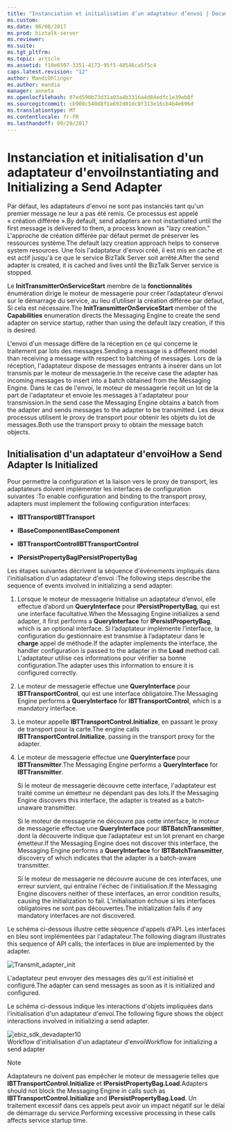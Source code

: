 ```yaml
---
title: "Instanciation et initialisation d’un adaptateur d’envoi | Documents Microsoft"
ms.custom: 
ms.date: 06/08/2017
ms.prod: biztalk-server
ms.reviewer: 
ms.suite: 
ms.tgt_pltfrm: 
ms.topic: article
ms.assetid: f10e6507-3351-4173-95f5-48546ca5f5c4
caps.latest.revision: "12"
author: MandiOhlinger
ms.author: mandia
manager: anneta
ms.openlocfilehash: 07ed590b73d31a03a4b3316a4d84edfc1e39eb0f
ms.sourcegitcommit: cb908c540d8f1a692d01dc8f313e16cb4b4e696d
ms.translationtype: MT
ms.contentlocale: fr-FR
ms.lasthandoff: 09/20/2017
---
```

# <a name="instantiating-and-initializing-a-send-adapter"></a><span data-ttu-id="3a3a3-102">Instanciation et initialisation d'un adaptateur d'envoi</span><span class="sxs-lookup"><span data-stu-id="3a3a3-102">Instantiating and Initializing a Send Adapter</span></span>
<span data-ttu-id="3a3a3-103">Par défaut, les adaptateurs d'envoi ne sont pas instanciés tant qu'un premier message ne leur a pas été remis. Ce processus est appelé « création différée ».</span><span class="sxs-lookup"><span data-stu-id="3a3a3-103">By default, send adapters are not instantiated until the first message is delivered to them, a process known as "lazy creation."</span></span> <span data-ttu-id="3a3a3-104">L'approche de création différée par défaut permet de préserver les ressources système.</span><span class="sxs-lookup"><span data-stu-id="3a3a3-104">The default lazy creation approach helps to conserve system resources.</span></span> <span data-ttu-id="3a3a3-105">Une fois l'adaptateur d'envoi créé, il est mis en cache et est actif jusqu'à ce que le service BizTalk Server soit arrêté.</span><span class="sxs-lookup"><span data-stu-id="3a3a3-105">After the send adapter is created, it is cached and lives until the BizTalk Server service is stopped.</span></span>  
  
 <span data-ttu-id="3a3a3-106">Le **InitTransmitterOnServiceStart** membre de la **fonctionnalités** énumération dirige le moteur de messagerie pour créer l’adaptateur d’envoi sur le démarrage du service, au lieu d’utiliser la création différée par défaut, Si cela est nécessaire.</span><span class="sxs-lookup"><span data-stu-id="3a3a3-106">The **InitTransmitterOnServiceStart** member of the **Capabilities** enumeration directs the Messaging Engine to create the send adapter on service startup, rather than using the default lazy creation, if this is desired.</span></span>  
  
 <span data-ttu-id="3a3a3-107">L'envoi d'un message diffère de la réception en ce qui concerne le traitement par lots des messages.</span><span class="sxs-lookup"><span data-stu-id="3a3a3-107">Sending a message is a different model than receiving a message with respect to batching of messages.</span></span> <span data-ttu-id="3a3a3-108">Lors de la réception, l'adaptateur dispose de messages entrants à insérer dans un lot transmis par le moteur de messagerie.</span><span class="sxs-lookup"><span data-stu-id="3a3a3-108">In the receive case the adapter has incoming messages to insert into a batch obtained from the Messaging Engine.</span></span> <span data-ttu-id="3a3a3-109">Dans le cas de l'envoi, le moteur de messagerie reçoit un lot de la part de l'adaptateur et envoie les messages à l'adaptateur pour transmission.</span><span class="sxs-lookup"><span data-stu-id="3a3a3-109">In the send case the Messaging Engine obtains a batch from the adapter and sends messages to the adapter to be transmitted.</span></span> <span data-ttu-id="3a3a3-110">Les deux processus utilisent le proxy de transport pour obtenir les objets du lot de messages.</span><span class="sxs-lookup"><span data-stu-id="3a3a3-110">Both use the transport proxy to obtain the message batch objects.</span></span>  
  
## <a name="how-a-send-adapter-is-initialized"></a><span data-ttu-id="3a3a3-111">Initialisation d'un adaptateur d'envoi</span><span class="sxs-lookup"><span data-stu-id="3a3a3-111">How a Send Adapter Is Initialized</span></span>  
 <span data-ttu-id="3a3a3-112">Pour permettre la configuration et la liaison vers le proxy de transport, les adaptateurs doivent implémenter les interfaces de configuration suivantes :</span><span class="sxs-lookup"><span data-stu-id="3a3a3-112">To enable configuration and binding to the transport proxy, adapters must implement the following configuration interfaces:</span></span>  
  
-   <span data-ttu-id="3a3a3-113">**IBTTransport**</span><span class="sxs-lookup"><span data-stu-id="3a3a3-113">**IBTTransport**</span></span>  
  
-   <span data-ttu-id="3a3a3-114">**IBaseComponent**</span><span class="sxs-lookup"><span data-stu-id="3a3a3-114">**IBaseComponent**</span></span>  
  
-   <span data-ttu-id="3a3a3-115">**IBTTransportControl**</span><span class="sxs-lookup"><span data-stu-id="3a3a3-115">**IBTTransportControl**</span></span>  
  
-   <span data-ttu-id="3a3a3-116">**IPersistPropertyBag**</span><span class="sxs-lookup"><span data-stu-id="3a3a3-116">**IPersistPropertyBag**</span></span>  
  
 <span data-ttu-id="3a3a3-117">Les étapes suivantes décrivent la séquence d'événements impliqués dans l'initialisation d'un adaptateur d'envoi :</span><span class="sxs-lookup"><span data-stu-id="3a3a3-117">The following steps describe the sequence of events involved in initializing a send adapter:</span></span>  
  
1.  <span data-ttu-id="3a3a3-118">Lorsque le moteur de messagerie Initialise un adaptateur d’envoi, elle effectue d’abord un **QueryInterface** pour **IPersistPropertyBag**, qui est une interface facultative.</span><span class="sxs-lookup"><span data-stu-id="3a3a3-118">When the Messaging Engine initializes a send adapter, it first performs a **QueryInterface** for **IPersistPropertyBag**, which is an optional interface.</span></span> <span data-ttu-id="3a3a3-119">Si l’adaptateur implémente l’interface, la configuration du gestionnaire est transmise à l’adaptateur dans le **charge** appel de méthode.</span><span class="sxs-lookup"><span data-stu-id="3a3a3-119">If the adapter implements the interface, the handler configuration is passed to the adapter in the **Load** method call.</span></span> <span data-ttu-id="3a3a3-120">L'adaptateur utilise ces informations pour vérifier sa bonne configuration.</span><span class="sxs-lookup"><span data-stu-id="3a3a3-120">The adapter uses this information to ensure it is configured correctly.</span></span>  
  
2.  <span data-ttu-id="3a3a3-121">Le moteur de messagerie effectue une **QueryInterface** pour **IBTTransportControl**, qui est une interface obligatoire.</span><span class="sxs-lookup"><span data-stu-id="3a3a3-121">The Messaging Engine performs a **QueryInterface** for **IBTTransportControl**, which is a mandatory interface.</span></span>  
  
3.  <span data-ttu-id="3a3a3-122">Le moteur appelle **IBTTransportControl.Initialize**, en passant le proxy de transport pour la carte.</span><span class="sxs-lookup"><span data-stu-id="3a3a3-122">The engine calls **IBTTransportControl.Initialize**, passing in the transport proxy for the adapter.</span></span>  
  
4.  <span data-ttu-id="3a3a3-123">Le moteur de messagerie effectue une **QueryInterface** pour **IBTTransmitter**.</span><span class="sxs-lookup"><span data-stu-id="3a3a3-123">The Messaging Engine performs a **QueryInterface** for **IBTTransmitter**.</span></span>  
  
     <span data-ttu-id="3a3a3-124">Si le moteur de messagerie découvre cette interface, l'adaptateur est traité comme un émetteur ne dépendant pas des lots.</span><span class="sxs-lookup"><span data-stu-id="3a3a3-124">If the Messaging Engine discovers this interface, the adapter is treated as a batch-unaware transmitter.</span></span>  
  
     <span data-ttu-id="3a3a3-125">Si le moteur de messagerie ne découvre pas cette interface, le moteur de messagerie effectue une **QueryInterface** pour **IBTBatchTransmitter**, dont la découverte indique que l’adaptateur est un lot prenant en charge émetteur.</span><span class="sxs-lookup"><span data-stu-id="3a3a3-125">If the Messaging Engine does not discover this interface, the Messaging Engine performs a **QueryInterface** for **IBTBatchTransmitter**, discovery of which indicates that the adapter is a batch-aware transmitter.</span></span>  
  
     <span data-ttu-id="3a3a3-126">Si le moteur de messagerie ne découvre aucune de ces interfaces, une erreur survient, qui entraîne l'échec de l'initialisation.</span><span class="sxs-lookup"><span data-stu-id="3a3a3-126">If the Messaging Engine discovers neither of these interfaces, an error condition results, causing the initialization to fail.</span></span> <span data-ttu-id="3a3a3-127">L'initialisation échoue si les interfaces obligatoires ne sont pas découvertes.</span><span class="sxs-lookup"><span data-stu-id="3a3a3-127">The initialization fails if any mandatory interfaces are not discovered.</span></span>  
  
 <span data-ttu-id="3a3a3-128">Le schéma ci-dessous illustre cette séquence d'appels d'API. Les interfaces en bleu sont implémentées par l'adaptateur.</span><span class="sxs-lookup"><span data-stu-id="3a3a3-128">The following diagram illustrates this sequence of API calls; the interfaces in blue are implemented by the adapter.</span></span>  
  
 ![](../core/media/transmit-adapter-init.gif "Transmit_adapter_init")  
  
 <span data-ttu-id="3a3a3-129">L'adaptateur peut envoyer des messages dès qu'il est initialisé et configuré.</span><span class="sxs-lookup"><span data-stu-id="3a3a3-129">The adapter can send messages as soon as it is initialized and configured.</span></span>  
  
 <span data-ttu-id="3a3a3-130">Le schéma ci-dessous indique les interactions d'objets impliquées dans l'initialisation d'un adaptateur d'envoi.</span><span class="sxs-lookup"><span data-stu-id="3a3a3-130">The following figure shows the object interactions involved in initializing a send adapter.</span></span>  
  
 ![](../core/media/ebiz-sdk-devadapter10.gif "ebiz_sdk_devadapter10")  
<span data-ttu-id="3a3a3-131">Workflow d'initialisation d'un adaptateur d'envoi</span><span class="sxs-lookup"><span data-stu-id="3a3a3-131">Workflow for initializing a send adapter</span></span>  
  
> [!NOTE]
>  <span data-ttu-id="3a3a3-132">Adaptateurs ne doivent pas empêcher le moteur de messagerie telles que **IBTTransportControl.Initialize** et **IPersistPropertyBag.Load**.</span><span class="sxs-lookup"><span data-stu-id="3a3a3-132">Adapters should not block the Messaging Engine in calls such as **IBTTransportControl.Initialize** and **IPersistPropertyBag.Load**.</span></span> <span data-ttu-id="3a3a3-133">Un traitement excessif dans ces appels peut avoir un impact négatif sur le délai de démarrage du service.</span><span class="sxs-lookup"><span data-stu-id="3a3a3-133">Performing excessive processing in these calls affects service startup time.</span></span>